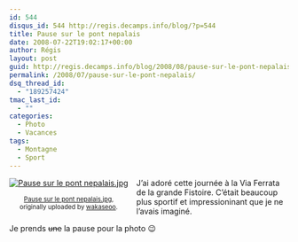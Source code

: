 ```yaml
---
id: 544
disqus_id: 544 http://regis.decamps.info/blog/?p=544
title: Pause sur le pont nepalais
date: 2008-07-22T19:02:17+00:00
author: Régis
layout: post
guid: http://regis.decamps.info/blog/2008/08/pause-sur-le-pont-nepalais/
permalink: /2008/07/pause-sur-le-pont-nepalais/
dsq_thread_id:
  - "189257424"
tmac_last_id:
  - ""
categories:
  - Photo
  - Vacances
tags:
  - Montagne
  - Sport
---
```

<div style="float: left; text-align: center; margin-right: 15px; margin-bottom: 15px;">
  <a href="http://www.flickr.com/photos/wakaseoo/2730066880/" title="photo sharing"><img src="http://farm4.static.flickr.com/3019/2730066880_9583c2efbb_t.jpg" alt="Pause sur le pont nepalais.jpg" /></a><br /> <span style="font-size: 0.8em; margin-top: 0px;"><br /> <a href="http://www.flickr.com/photos/wakaseoo/2730066880/">Pause sur le pont nepalais.jpg</a>,<br /> originally uploaded by <a href="http://www.flickr.com/people/wakaseoo/">wakaseoo</a>.<br /> </span>
</div>

J’ai adoré cette journée à la Via Ferrata de la grande Fistoire. C’était beaucoup plus sportif et impressioninant que je ne l’avais imaginé.

Je prends <strike>une</strike> la pause pour la photo 😉
  
<br clear="all" />
